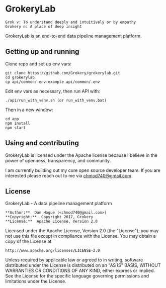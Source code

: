 # GrokeryLab

    Grok v: To understand deeply and intuitively or by empathy
    Grokery n: A place of deep insight

GrokeryLab is an end-to-end data pipeline management platform.


## Getting up and running

Clone repo and set up env vars:

    git clone https://github.com/Grokery/grokerylab.git
    cd grokerylab
    cp api/common/.env-example api/common/.env

Edit env vars as necessary, then run API with:

    ./api/run_with_venv.sh (or run_with_venv.bat)

Then in a new window:

    cd app
    npm install
    npm start

## Using and contributing

GrokeryLab is licensed under the Apache license because I believe in the power of openness, transparency, and community.

I am currently building out my core open source developer team. 
If you are interested please reach out to me via chmod740@gmail.com

## License

GrokeryLab - A data pipeline management platform

    **Author:**  Dan Hogue (<chmod740@gmail.com>)
    **Copyright:**  Copyright 2017, Grokery
    **License:**  Apache License, Version 2.0

Licensed under the Apache License, Version 2.0 (the "License");
you may not use this file except in compliance with the License.
You may obtain a copy of the License at

    http://www.apache.org/licenses/LICENSE-2.0

Unless required by applicable law or agreed to in writing, software
distributed under the License is distributed on an "AS IS" BASIS,
WITHOUT WARRANTIES OR CONDITIONS OF ANY KIND, either express or implied.
See the License for the specific language governing permissions and
limitations under the License.

